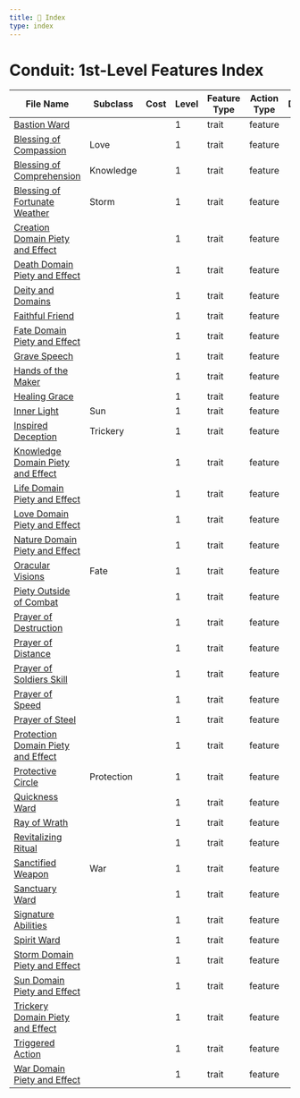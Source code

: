 ```yaml
---
title: 📑 Index
type: index
---
```


# Conduit: 1st-Level Features Index

| File Name                                                                           | Subclass   | Cost | Level | Feature Type | Action Type | Distance | Target |
| ----------------------------------------------------------------------------------- | ---------- | ---- | ----- | ------------ | ----------- | -------- | ------ |
| [Bastion Ward](../Bastion%20Ward)                                                   |            |      | 1     | trait        | feature     |          |        |
| [Blessing of Compassion](../Blessing%20of%20Compassion)                             | Love       |      | 1     | trait        | feature     |          |        |
| [Blessing of Comprehension](../Blessing%20of%20Comprehension)                       | Knowledge  |      | 1     | trait        | feature     |          |        |
| [Blessing of Fortunate Weather](../Blessing%20of%20Fortunate%20Weather)             | Storm      |      | 1     | trait        | feature     |          |        |
| [Creation Domain Piety and Effect](../Creation%20Domain%20Piety%20and%20Effect)     |            |      | 1     | trait        | feature     |          |        |
| [Death Domain Piety and Effect](../Death%20Domain%20Piety%20and%20Effect)           |            |      | 1     | trait        | feature     |          |        |
| [Deity and Domains](../Deity%20and%20Domains)                                       |            |      | 1     | trait        | feature     |          |        |
| [Faithful Friend](../Faithful%20Friend)                                             |            |      | 1     | trait        | feature     |          |        |
| [Fate Domain Piety and Effect](../Fate%20Domain%20Piety%20and%20Effect)             |            |      | 1     | trait        | feature     |          |        |
| [Grave Speech](../Grave%20Speech)                                                   |            |      | 1     | trait        | feature     |          |        |
| [Hands of the Maker](../Hands%20of%20the%20Maker)                                   |            |      | 1     | trait        | feature     |          |        |
| [Healing Grace](../Healing%20Grace)                                                 |            |      | 1     | trait        | feature     |          |        |
| [Inner Light](../Inner%20Light)                                                     | Sun        |      | 1     | trait        | feature     |          |        |
| [Inspired Deception](../Inspired%20Deception)                                       | Trickery   |      | 1     | trait        | feature     |          |        |
| [Knowledge Domain Piety and Effect](../Knowledge%20Domain%20Piety%20and%20Effect)   |            |      | 1     | trait        | feature     |          |        |
| [Life Domain Piety and Effect](../Life%20Domain%20Piety%20and%20Effect)             |            |      | 1     | trait        | feature     |          |        |
| [Love Domain Piety and Effect](../Love%20Domain%20Piety%20and%20Effect)             |            |      | 1     | trait        | feature     |          |        |
| [Nature Domain Piety and Effect](../Nature%20Domain%20Piety%20and%20Effect)         |            |      | 1     | trait        | feature     |          |        |
| [Oracular Visions](../Oracular%20Visions)                                           | Fate       |      | 1     | trait        | feature     |          |        |
| [Piety Outside of Combat](../Piety%20Outside%20of%20Combat)                         |            |      | 1     | trait        | feature     |          |        |
| [Prayer of Destruction](../Prayer%20of%20Destruction)                               |            |      | 1     | trait        | feature     |          |        |
| [Prayer of Distance](../Prayer%20of%20Distance)                                     |            |      | 1     | trait        | feature     |          |        |
| [Prayer of Soldiers Skill](../Prayer%20of%20Soldiers%20Skill)                       |            |      | 1     | trait        | feature     |          |        |
| [Prayer of Speed](../Prayer%20of%20Speed)                                           |            |      | 1     | trait        | feature     |          |        |
| [Prayer of Steel](../Prayer%20of%20Steel)                                           |            |      | 1     | trait        | feature     |          |        |
| [Protection Domain Piety and Effect](../Protection%20Domain%20Piety%20and%20Effect) |            |      | 1     | trait        | feature     |          |        |
| [Protective Circle](../Protective%20Circle)                                         | Protection |      | 1     | trait        | feature     |          |        |
| [Quickness Ward](../Quickness%20Ward)                                               |            |      | 1     | trait        | feature     |          |        |
| [Ray of Wrath](../Ray%20of%20Wrath)                                                 |            |      | 1     | trait        | feature     |          |        |
| [Revitalizing Ritual](../Revitalizing%20Ritual)                                     |            |      | 1     | trait        | feature     |          |        |
| [Sanctified Weapon](../Sanctified%20Weapon)                                         | War        |      | 1     | trait        | feature     |          |        |
| [Sanctuary Ward](../Sanctuary%20Ward)                                               |            |      | 1     | trait        | feature     |          |        |
| [Signature Abilities](../Signature%20Abilities)                                     |            |      | 1     | trait        | feature     |          |        |
| [Spirit Ward](../Spirit%20Ward)                                                     |            |      | 1     | trait        | feature     |          |        |
| [Storm Domain Piety and Effect](../Storm%20Domain%20Piety%20and%20Effect)           |            |      | 1     | trait        | feature     |          |        |
| [Sun Domain Piety and Effect](../Sun%20Domain%20Piety%20and%20Effect)               |            |      | 1     | trait        | feature     |          |        |
| [Trickery Domain Piety and Effect](../Trickery%20Domain%20Piety%20and%20Effect)     |            |      | 1     | trait        | feature     |          |        |
| [Triggered Action](../Triggered%20Action)                                           |            |      | 1     | trait        | feature     |          |        |
| [War Domain Piety and Effect](../War%20Domain%20Piety%20and%20Effect)               |            |      | 1     | trait        | feature     |          |        |

